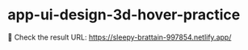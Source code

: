 # app-ui-design-3d-hover-practice
:stars: Check the result URL: https://sleepy-brattain-997854.netlify.app/
